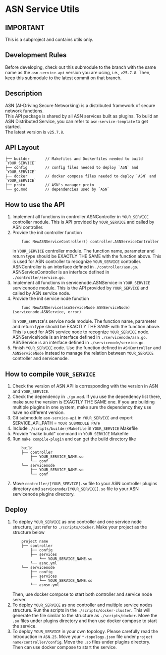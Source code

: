 # ASN Service Utils

## IMPORTANT
This is a subproject and contains utils only.

## Development Rules
Before developing, check out this submodule to the branch with the same name as the `asn-service-api` version
you are using, i.e., `v25.7.8`. Then, keep this submodule to the latest commit on that branch.

## Description
ASN (AI-Driving Secure Networking) is a distributed framework of secure network functions.\
This API package is shared by all ASN services built as plugins.
To build an ASN Distributed Service, you can refer to `asn-service-template` to get started.\
The latest version is `v25.7.8`.

## API Layout
    ├── builder       // Makefiles and Dockerfiles needed to build `YOUR_SERVICE`
    ├── config        // config files needed to deploy `ASN` and `YOUR_SERVICE`
    ├── docker        // docker compose files needed to deploy `ASN` and `YOUR_SERVICE`
    ├── proto         // ASN's manager proto
    └── go.mod        // dependencies used by `ASN`

## How to use the API
1. Implement all functions in controller.ASNController in `YOUR_SERVICE` controller module.
   This is API provided by `YOUR_SERVICE` and called by ASN controller.
2. Provide the init controller function
   ```
       func NewASNServiceController() controller.ASNServiceController
   ```
   in `YOUR_SERVICE` controller module.
   The function name, parameter and return type should be EXACTLY THE SAME with the function above.
   This is used for ASN controller to recognize `YOUR_SERVICE` controller.
   ASNController is an interface defined in `./controller/asn.go`.
   ASNServiceController is an interface defined in `./controller/service.go`.
3. Implement all functions in servicenode.ASNService in `YOUR_SERVICE` servicenode module.
   This is the API provided by `YOUR_SERVICE` and called by ASN service node.
4. Provide the init service node function
   ```
       func NewASNService(asnServiceNode ASNServiceNode) (servicenode.ASNService, error)
   ```
   in `YOUR_SERVICE`'s service node module.
   The function name, parameter and return type should be EXACTLY THE SAME with the function above.
   This is used for ASN service node to recognize `YOUR_SERVICE` node.
   ASNServiceNode is an interface defined in `./servicenode/asn.go`.
   ASNService is an interface defined in `./servicenode/service.go`.
5. Finish `YOUR_SERVICE` code. Use the function defined in `ASNController` and `ASNServiceNode` instead to manage the relation between `YOUR_SERVICE` controller and servicenode.

## How to compile `YOUR_SERVICE`
1. Check the version of ASN API is corresponding with the version in ASN and `YOUR_SERVICE`.
2. Check the dependency in `./go.mod`.
   If you use the dependency list there, make sure the version is EXACTLY THE SAME one.
   If you are building multiple plugins in one system, make sure the dependency they use have no different version.
3. Git submodule `asn-service-api` in `YOUR_SERVICE` and export SERVICE_API_PATH = `YOUR SUBMODULE PATH`
4. Include `./scripts/builder/Makefile` in `YOUR_SERVICE` Makefile
5. Provide "make build" command in `YOUR_SERVICE` Makefile
6. Run `make compile-plugin` and can get the build directory like
    ```
        build
        ├── controller    
            ├── YOUR_SERVICE_NAME.so 
            └── conf
        └── servicenode
            ├── YOUR_SERVICE_NAME.so 
            └── conf
    ```
7. Move `controller/[YOUR_SERVICE].so` file to your ASN controller plugins directory
   and `servicenode/[YOUR_SERVICE].so` file to your ASN servicenode plugins directory.

## Deploy
1. To deploy `YOUR_SERVICE` as one controller and one service node structure, just refer to `./scripts/docker`.
   Make your project as the structure below
   ```
       project name
       ├── controller    
           ├── config
           ├── services
               └── YOUR_SERVICE_NAME.so 
           └── asnc.yml
       └── servicenode
           ├── config
           ├── services
               └── YOUR_SERVICE_NAME.so 
           └── asnsn.yml
   ```
   Then, use docker compose to start both controller and service node server.
2. To deploy `YOUR_SERVICE` as one controller and multiple service nodes structure.
   Run the scripts in the `./scripts/docker-cluster`.
   This will generate the file similar to the structure as `./scripts/docker`.
   Move the `.so` files under plugins directory and then use docker compose to start the service.
3. To deploy `YOUR_SERVICE` in your own topology. Please carefully read the Introduction in `ASN.25`.
   Move your `*-topology.json` file under `project name/controller/config`.
   Move the `.so` files under plugins directory. Then can use docker compose to start the service.
